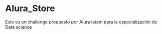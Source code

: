 # Alura_Store
Este es un challenge propuesto por Alura latam para la especialización de Data science
